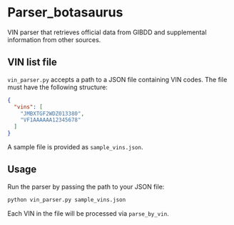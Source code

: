 # Parser_botasaurus

VIN parser that retrieves official data from GIBDD and supplemental information from other sources.

## VIN list file

`vin_parser.py` accepts a path to a JSON file containing VIN codes. The file must have the following structure:

```json
{
  "vins": [
    "JMBXTGF2WDZ013380",
    "VF1AAAAAA12345678"
  ]
}
```

A sample file is provided as `sample_vins.json`.

## Usage

Run the parser by passing the path to your JSON file:

```bash
python vin_parser.py sample_vins.json
```

Each VIN in the file will be processed via `parse_by_vin`.

